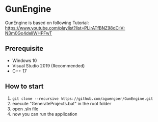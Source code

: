 # GunEngine
GunEngine is based on following Tutorial: https://www.youtube.com/playlist?list=PLlrATfBNZ98dC-V-N3m0Go4deliWHPFwT

## Prerequisite

- Windows 10 
- Visual Studio 2019 (Recommended) 
- C++ 17

## How to start

1. `git clone --recursive https://github.com/aguengoer/GunEngine.git`
2. execute "GenerateProjects.bat" in the root folder
3. open .sln file 
4. now you can run the application 
